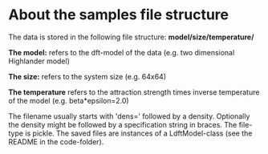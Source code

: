 # About the samples file structure

The data is stored in the following file structure:
**model/size/temperature/**

**The model:** refers to the dft-model of the data (e.g. two dimensional Highlander model)

**The size:** refers to the system size (e.g. 64x64)

**The temperature** refers to the attraction strength times inverse temperature of the model (e.g. beta\*epsilon=2.0)

The filename usually starts with 'dens=' followed by a density. Optionally the density might be followed by a specification string in braces. The file-type is pickle. The saved files are instances of a LdftModel-class (see the README in the code-folder). 
